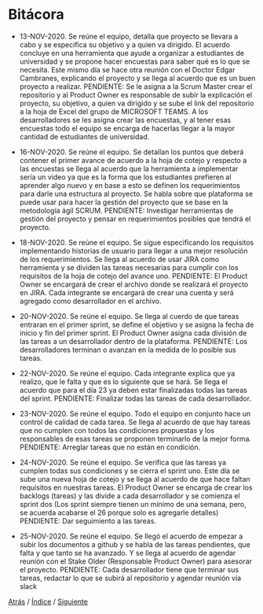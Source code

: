 # Bitácora

-  13-NOV-2020. Se reúne el equipo, detalla que proyecto se llevara a cabo y se especifica su objetivo y a quien va dirigido. El acuerdo concluye en una herramienta que ayude a organizar a estudiantes de universidad y se propone hacer encuestas para saber qué es lo que se necesita. Este mismo día se hace otra reunión con el Doctor Edgar Cambranes, explicando el proyecto y se llega al acuerdo que es un buen proyecto a realizar.
PENDIENTE: Se le asigna a la Scrum Master crear el repositorio y al Product Owner es responsable de subir la explicación el proyecto, su objetivo, a quien va dirigido y se sube el link del repositorio a la hoja de Excel del grupo de MICROSOFT TEAMS. A los desarrolladores se les asigna crear las encuestas, y al tener esas encuestas todo el equipo se encarga de hacerlas llegar a la mayor cantidad de estudiantes de universidad.

-  16-NOV-2020. Se reúne el equipo. Se detallan los puntos que deberá contener el primer avance de acuerdo a la hoja de cotejo y respecto a las encuestas se llega al acuerdo que la herramienta a implementar sería un video ya que es la forma que los estudiantes prefieren al aprender algo nuevo y en base a esto se definen los requerimientos para darle una estructura al proyecto. Se habla sobre que plataforma se puede usar para hacer la gestión del proyecto que se base en la metodología ágil SCRUM.
PENDIENTE: Investigar herramientas de gestión del proyecto y pensar en requerimientos posibles que tendrá el proyecto.
-  18-NOV-2020. Se reúne el equipo. Se sigue especificando los requisitos implementando historias de usuario para llegar a una mejor resolución de los requerimientos. Se llega al acuerdo de usar JIRA como herramienta y se dividen las tareas necesarias para cumplir con los requisitos de la hoja de cotejo del avance uno.
PENDIENTE: El Product Owner se encargará de crear el archivo donde se realizará el proyecto en JIRA. Cada integrante se encargará de crear una cuenta y será agregado como desarrollador en el archivo. 
-  20-NOV-2020. Se reúne el equipo. Se llega al cuerdo de que tareas entraran en el primer sprint, se define el objetivo y se asigna la fecha de inicio y fin del primer sprint. El Product Owner asigna cada división de las tareas a un desarrollador dentro de la plataforma.
PENDIENTE: Los desarrolladores terminan o avanzan en la medida de lo posible sus tareas.
-  22-NOV-2020. Se reúne el equipo. Cada integrante explica que ya realizo, que le falta y que es lo siguiente que se hará. Se llega el acuerdo que para el día 23 ya deben estar finalizadas todas las tareas del sprint.
PENDIENTE: Finalizar todas las tareas de cada desarrollador.
-  23-NOV-2020. Se reúne el equipo. Todo el equipo en conjunto hace un control de calidad de cada tarea. Se llega al acuerdo de que hay tareas que no cumplen con todos las condiciones propuestas y los responsables de esas tareas se proponen terminarlo de la mejor forma.
PENDIENTE: Arreglar tareas que no están en condición.
-  24-NOV-2020. Se reúne el equipo. Se verifica que las tareas ya cumplen todas sus condiciones y se cierra el sprint uno. Este día se sube una nueva hoja de cotejo y se llega al acuerdo de que hace faltan requisitos en nuestras tareas. El Product Owner se encarga de crear los backlogs (tareas) y las divide a cada desarrollador y se comienza el sprint dos (Los sprint siempre tienen un mínimo de una semana, pero, se acuerda acabarse el 26 porque solo es agregarle detalles)
PENDIENTE: Dar seguimiento a las tareas.
-  25-NOV-2020. Se reúne el equipo. Se llegó el acuerdo de empezar a subir los documentos a github y se habla de las tareas pendientes, que falta y que tanto se ha avanzado. Y se llega al acuerdo de agendar reunión con el Stake Older (Responsable Product Owner) para asesorar el proyecto.
PENDIENTE: Cada desarrollador tiene que terminar sus tareas, redactar lo que se subirá al repositorio y agendar reunión vía slack

[Atrás](https://github.com/Ibis-C/Metodos-de-organizaci-n/blob/Daniela-Lujan/Documentacion/4.%20Roles%20y%20proceso%20de%20trabajo.md#proceso-de-trabajo)
/ [Índice](https://github.com/Ibis-C/Metodos-de-organizaci-n/blob/Daniela-Lujan/README.md#indice "índice") /
[Siguiente]()
